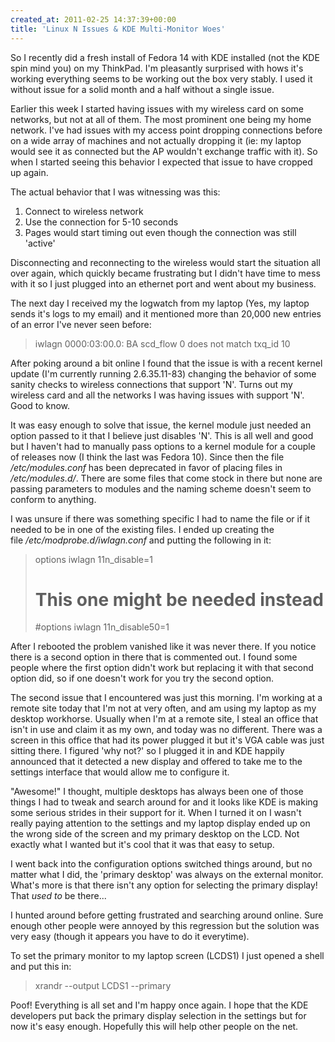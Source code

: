 ```yaml
---
created_at: 2011-02-25 14:37:39+00:00
title: 'Linux N Issues & KDE Multi-Monitor Woes'
---
```


So I recently did a fresh install of Fedora 14 with KDE installed (not the KDE
spin mind you) on my ThinkPad. I'm pleasantly surprised with hows it's working
everything seems to be working out the box very stably. I used it without issue
for a solid month and a half without a single issue.

Earlier this week I started having issues with my wireless card on some
networks, but not at all of them. The most prominent one being my home network.
I've had issues with my access point dropping connections before on a wide
array of machines and not actually dropping it (ie: my laptop would see it as
connected but the AP wouldn't exchange traffic with it). So when I started
seeing this behavior I expected that issue to have cropped up again.

The actual behavior that I was witnessing was this:

1. Connect to wireless network
2. Use the connection for 5-10 seconds
3. Pages would start timing out even though the connection was still 'active'

Disconnecting and reconnecting to the wireless would start the situation all
over again, which quickly became frustrating but I didn't have time to mess
with it so I just plugged into an ethernet port and went about my business.

The next day I received my the logwatch from my laptop (Yes, my laptop sends
it's logs to my email) and it mentioned more than 20,000 new entries of an
error I've never seen before:

> iwlagn 0000:03:00.0: BA scd_flow 0 does not match txq_id 10

After poking around a bit online I found that the issue is with a recent kernel
update (I'm currently running 2.6.35.11-83) changing the behavior of some
sanity checks to wireless connections that support 'N'. Turns out my wireless
card and all the networks I was having issues with support 'N'. Good to know.

It was easy enough to solve that issue, the kernel module just needed an option
passed to it that I believe just disables 'N'. This is all well and good but I
haven't had to manually pass options to a kernel module for a couple of
releases now (I think the last was Fedora 10). Since then the file
*/etc/modules.conf* has been deprecated in favor of placing files in
*/etc/modules.d/*. There are some files that come stock in there but none are
passing parameters to modules and the naming scheme doesn't seem to conform to
anything.

I was unsure if there was something specific I had to name the file or if it
needed to be in one of the existing files. I ended up creating the
file */etc/modprobe.d/iwlagn.conf* and putting the following in it:

> options iwlagn 11n_disable=1
> # This one might be needed instead
> #options iwlagn 11n_disable50=1

After I rebooted the problem vanished like it was never there. If you notice
there is a second option in there that is commented out. I found some people
where the first option didn't work but replacing it with that second option
did, so if one doesn't work for you try the second option.

The second issue that I encountered was just this morning. I'm working at a
remote site today that I'm not at very often, and am using my laptop as my
desktop workhorse. Usually when I'm at a remote site, I steal an office that
isn't in use and claim it as my own, and today was no different. There was a
screen in this office that had its power plugged it but it's VGA cable was just
sitting there. I figured 'why not?' so I plugged it in and KDE happily
announced that it detected a new display and offered to take me to the settings
interface that would allow me to configure it.

"Awesome!" I thought, multiple desktops has always been one of those things I
had to tweak and search around for and it looks like KDE is making some serious
strides in their support for it. When I turned it on I wasn't really paying
attention to the settings and my laptop display ended up on the wrong side of
the screen and my primary desktop on the LCD. Not exactly what I wanted but
it's cool that it was that easy to setup.

I went back into the configuration options switched things around, but no
matter what I did, the 'primary desktop' was always on the external monitor.
What's more is that there isn't any option for selecting the primary display!
That *used to* be there...

I hunted around before getting frustrated and searching around online. Sure
enough other people were annoyed by this regression but the solution was very
easy (though it appears you have to do it everytime).

To set the primary monitor to my laptop screen (LCDS1) I just opened a shell
and put this in:

> xrandr --output LCDS1 --primary

Poof! Everything is all set and I'm happy once again. I hope that the KDE
developers put back the primary display selection in the settings but for now
it's easy enough. Hopefully this will help other people on the net.

